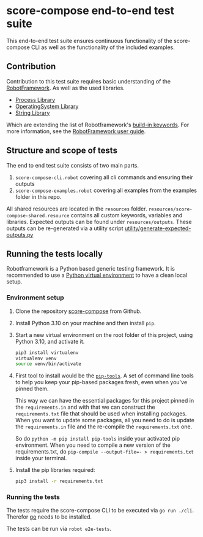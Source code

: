 # score-compose end-to-end test suite

This end-to-end test suite ensures continuous functionality of the score-compose CLI as well as the functionality of the included examples. 

## Contribution

Contribution to this test suite requires basic understanding of the [RobotFramework](www.robotframework.org). As well as the used libraries.

- [Process Library](https://robotframework.org/robotframework/latest/libraries/Process.html)
- [OperatingSystem Library](http://robotframework.org/robotframework/latest/libraries/OperatingSystem.html)
- [String Library](http://robotframework.org/robotframework/latest/libraries/String.html)

Which are extending the list of Robotframework's [build-in keywords](http://robotframework.org/robotframework/latest/libraries/BuiltIn.html). 
For more information, see the [RobotFramework user guide](http://robotframework.org/robotframework/latest/RobotFrameworkUserGuide.html).

## Structure and scope of tests

The end to end test suite consists of two main parts.
1. `score-compose-cli.robot` covering all cli commands and ensuring their outputs
2. `score-compose-examples.robot` covering all examples from the examples folder in this repo.

All shared resources are located in the `resources` folder.
`resources/score-compose-shared.resource` contains all custom keywords, variables and libraries.
Expected outputs can be found under `resources/outputs`. These outputs can be re-generated via a utility script [utility/generate-expected-outputs.py](utility/generate-expected-outputs.py)

## Running the tests locally

Robotframework is a Python based generic testing framework. It is recommended to use a [Python virtual environment](https://docs.python.org/3/library/venv.html) to have a clean local setup.

### Environment setup
1. Clone the repository [score-compose](https://github.com/score-spec/score-compose) from Github.
2. Install Python 3.10 on your machine and then install `pip`.
3. Start a new virtual environment on the root folder of this project, using Python 3.10, and activate it.
   ```bash
   pip3 install virtualenv
   virtualenv venv
   source venv/bin/activate
   ```
4. First tool to install would be the [`pip-tools`](https://github.com/jazzband/pip-tools).
   A set of command line tools to help you keep your pip-based packages fresh, even when you've pinned them.

   This way we can have the essential packages for this project pinned in the `requirements.in` and with that we can construct the
   `requirements.txt` file that should be used when installing packages. When you want to update some packages,
   all you need to do is update the `requirements.in` file and the re-compile the `requirements.txt` one.
   
   So do `python -m pip install pip-tools` inside your activated pip environment.
   When you need to compile a new version of the requirements.txt, do `pip-compile --output-file=- > requirements.txt`
   inside your terminal.
5. Install the pip libraries required:
   ```bash
   pip3 install -r requirements.txt
   ```

### Running the tests
The tests require the score-compose CLI to be executed via `go run ./cli`. Therefor [go](https://go.dev/) needs to be installed.

The tests can be run via `robot e2e-tests`.
